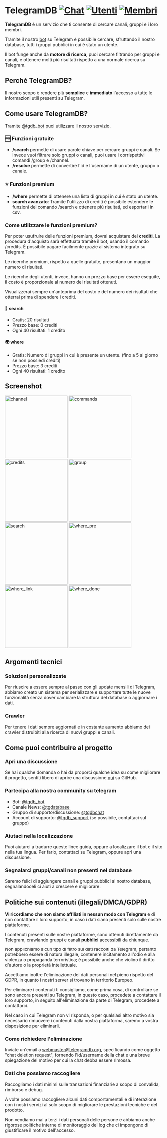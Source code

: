 # TelegramDB [![Chat](https://www.telegramdb.org/stats/chats.svg)](https://www.telegramdb.org/stats) [![Utenti](https://www.telegramdb.org/stats/users.svg)](https://www.telegramdb.org/stats) [![Membri](https://www.telegramdb.org/stats/members.svg)](https://www.telegramdb.org/stats)
**TelegramDB** è un servizio che ti consente di cercare canali, gruppi e i loro membri.

Tramite il nostro [bot](https://t.me/tgdb_bot) su Telegram è possibile cercare, sfruttando il nostro database, tutti i gruppi pubblici in cui è stato un utente.

Il bot funge anche da **motore di ricerca**, puoi cercare filtrando per gruppi e canali, e ottenere molti più risultati rispetto a una normale ricerca su Telegram.

## Perché TelegramDB?
Il nostro scopo è rendere più **semplice** e **immediato** l'accesso a tutte le informazioni utili presenti su Telegram.

## Come usare TelegramDB?
Tramite [@tgdb_bot](https://t.me/tgdb_bot) puoi utilizzare il nostro servizio.

### 🆓 Funzioni gratuite
- **/search** permette di usare parole chiave per cercare gruppi e canali.
Se invece vuoi filtrare solo gruppi o canali, puoi usare i corrispettivi comandi /group e /channel.
- **/resolve** permette di convertire l'id e l'username di un utente, gruppo o canale.

### ⭐️ Funzioni premium
- **/where** permette di ottenere una lista di gruppi in cui è stato un utente.
- **search avanzato**: Tramite l'utilizzo di crediti è possibile estendere le funzioni del comando /search e ottenere più risultati, ed esportarli in csv.
### Come utilizzare le funzioni premium?
Per poter usufruire delle funzioni premium, dovrai acquistare dei **crediti**.
La procedura d'acquisto sarà effettuata tramite il bot, usando il comando /credits.
È possibile pagare facilmente grazie al sistema integrato su Telegram.

Le ricerche premium, rispetto a quelle gratuite, presentano un maggior numero di risultati.

Le ricerche degli utenti, invece, hanno un prezzo base per essere eseguite, il costo è proporzionale al numero dei risultati ottenuti.

Visualizzerai sempre un'anteprima del costo e del numero dei risultati che otterrai prima di spendere i crediti.

#### 🔎 **search**
- Gratis: 20 risultati
- Prezzo base: 0 crediti
- Ogni 40 risultati: 1 credito

#### 🌍 **where**
- Gratis: Numero di gruppi in cui è presente un utente. (fino a 5 al giorno se non possiedi crediti)
- Prezzo base: 3 crediti
- Ogni 40 risultati: 1 credito


## Screenshot
<img src="https://github.com/TelegramDB/TelegramDB/blob/master/assets/screen/channel.webp" alt="channel" width="200"/> <img src="https://github.com/TelegramDB/TelegramDB/blob/master/assets/screen/commands.webp" alt="commands" width="200"/> <img src="https://github.com/TelegramDB/TelegramDB/blob/master/assets/screen/credits.webp" alt="credits" width="200"/> <img src="https://github.com/TelegramDB/TelegramDB/blob/master/assets/screen/group.webp" alt="group" width="200"/>
<img src="https://github.com/TelegramDB/TelegramDB/blob/master/assets/screen/search.webp" alt="search" width="200"/> <img src="https://github.com/TelegramDB/TelegramDB/blob/master/assets/screen/where_pre.webp" alt="where_pre" width="200"/> <img src="https://github.com/TelegramDB/TelegramDB/blob/master/assets/screen/where_link.webp" alt="where_link" width="200"/> <img src="https://github.com/TelegramDB/TelegramDB/blob/master/assets/screen/where_done.webp" alt="where_done" width="200"/>


## Argomenti tecnici
### Soluzioni personalizzate
Per riuscire a essere sempre al passo con gli update mensili di Telegram, abbiamo creato un sistema per serializzare e supportare tutte le nuove funzionalità senza dover cambiare la struttura del database o aggiornare i dati.
### Crawler
Per tenere i dati sempre aggiornati e in costante aumento abbiamo dei crawler distruibiti alla ricerca di nuovi gruppi e canali.

## Come puoi contribuire al progetto
### Apri una discussione
Se hai qualche domanda o hai da proporci qualche idea su come migliorare il progetto, sentiti libero di aprire una discussione [qui](https://github.com/TelegramDB/TelegramDB/discussions) su GitHub.
### Partecipa alla nostra community su telegram
- Bot: [@tgdb_bot](https://t.me/tgdb_bot)
- Canale News: [@tgdatabase](https://t.me/tgdatabase)
- Gruppo di supporto/discussione: [@tgdbchat](https://t.me/tgdbchat)
- Account di supporto: [@tgdb_support](https://t.me/tgdb_support) (se possibile, contattaci sul gruppo)
### Aiutaci nella localizzazione
Puoi aiutarci a tradurre queste linee guida, oppure a localizzare il bot e il sito nella tua lingua.
Per farlo, contattaci su Telegram, oppure apri una discussione.
### Segnalarci gruppi/canali non presenti nel database
Saremo felici di aggiungere canali e gruppi pubblici al nostro database, segnalandoceli ci aiuti a crescere e migliorare.


## Politiche sui contenuti (illegali/DMCA/GDPR)
**Vi ricordiamo che non siamo affiliati in nessun modo con Telegram** e di non contattare il loro supporto, in caso i dati siano presenti solo sulle nostre piattaforme.

I contenuti presenti sulle nostre piattaforme, sono ottenuti direttamente da Telegram, crawlando gruppi e canali __pubblici__ accessibili da chiunque.

Non applichiamo alcun tipo di filtro sui dati raccolti da Telegram, pertanto potrebbero essere di natura illegale, contenere incitamento all'odio e alla violenza o propaganda terroristica; è possibile anche che violino il diritto d'autore o la proprietà intellettuale.

Accettiamo inoltre l'eliminazione dei dati personali nel pieno rispetto del GDPR, in quanto i nostri server si trovano in territorio Europeo.

Per eliminare i contenuti ti consigliamo, come prima cosa, di controllare se sono ancora presenti su Telegram, in questo caso, procedete a contattare il loro supporto, in seguito all'eliminazione da parte di Telegram, procedete a contattarci.

Nel caso in cui Telegram non vi risponda, o per qualsiasi altro motivo sia necessario rimuovere i contenuti dalla nostra piattaforma, saremo a vostra disposizione per eliminarli.

### Come richiedere l'eliminazione
Inviate un'email a webmaster@telegramdb.org, specificando come oggetto "chat deletion request", fornendo l'id/username della chat e una breve spiegazione del motivo per cui la chat debba essere rimossa.

### Dati che possiamo raccogliere
Raccogliamo i dati minimi sulle transazioni finanziarie a scopo di convalida, rimborso e debug.

A volte possiamo raccogliere alcuni dati comportamentali e di interazione con i nostri servizi al solo scopo di migliorare le prestazioni tecniche e del prodotto.

Non vendiamo mai a terzi i dati personali delle persone e abbiamo anche rigorose politiche interne di monitoraggio dei log che ci impongono di giustificare il motivo dell'accesso.